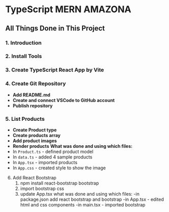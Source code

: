 # TypeScript MERN AMAZONA

## All Things Done in This Project

### 1. Introduction

### 2. Install Tools

### 3. Create TypeScript React App by Vite

### 4. Create Git Repository
- **Add README.md**
- **Create and connect VSCode to GitHub account**
- **Publish repository**

### 5. List Products
- **Create Product type**
- **Create products array**
- **Add product images**
- **Render products**
**What was done and using which files:**
- In `Product.ts` - defined product model  
- In `data.ts` - added 4 sample products  
- In `App.tsx` - imported products  
- In `App.css` - created style to show the image 

6. Add React Bootstrap
   1. npm install react-bootstrap bootstrap
   2. import bootstrap css
   3. update App.tsx
   what was done and using which files:
   -in package.json add react bootstrap and bootstrap
   -in App.tsx - edited html and css components
   -in main.tsx - imported bootstrap
